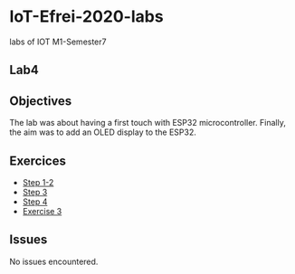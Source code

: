 # IoT-Efrei-2020-labs
labs of IOT M1-Semester7

## Lab4

## Objectives

The lab was about having a first touch with ESP32 microcontroller.
Finally, the aim was to add an OLED display to the ESP32.

## Exercices

* [Step 1-2](https://github.com/SlyAdrian/IoT-Efrei-2020-labs/tree/main/lab4/report/step1-2)
* [Step 3](https://github.com/SlyAdrian/IoT-Efrei-2020-labs/tree/main/lab4/report/step3)
* [Step 4](https://github.com/SlyAdrian/IoT-Efrei-2020-labs/tree/main/lab4/report/step4)
* [Exercise 3](https://github.com/SlyAdrian/IoT-Efrei-2020-labs/tree/main/lab4/report/ex3)


## Issues
No issues encountered.
